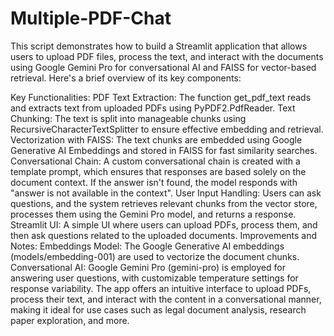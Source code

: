 # Multiple-PDF-Chat

This script demonstrates how to build a Streamlit application that allows users to upload PDF files, process the text, and interact with the documents using Google Gemini Pro for conversational AI and FAISS for vector-based retrieval. Here's a brief overview of its key components:

Key Functionalities:
PDF Text Extraction: The function get_pdf_text reads and extracts text from uploaded PDFs using PyPDF2.PdfReader.
Text Chunking: The text is split into manageable chunks using RecursiveCharacterTextSplitter to ensure effective embedding and retrieval.
Vectorization with FAISS: The text chunks are embedded using Google Generative AI Embeddings and stored in FAISS for fast similarity searches.
Conversational Chain: A custom conversational chain is created with a template prompt, which ensures that responses are based solely on the document context. If the answer isn't found, the model responds with "answer is not available in the context".
User Input Handling: Users can ask questions, and the system retrieves relevant chunks from the vector store, processes them using the Gemini Pro model, and returns a response.
Streamlit UI: A simple UI where users can upload PDFs, process them, and then ask questions related to the uploaded documents.
Improvements and Notes:
Embeddings Model: The Google Generative AI embeddings (models/embedding-001) are used to vectorize the document chunks.
Conversational AI: Google Gemini Pro (gemini-pro) is employed for answering user questions, with customizable temperature settings for response variability.
The app offers an intuitive interface to upload PDFs, process their text, and interact with the content in a conversational manner, making it ideal for use cases such as legal document analysis, research paper exploration, and more.
